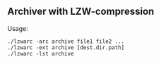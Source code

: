 ## Archiver with LZW-compression

Usage:
```
./lzwarc -arc archive file1 file2 ...
./lzwarc -ext archive [dest.dir.path]
./lzwarc -lst archive
```
